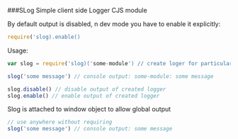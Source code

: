 ###SLog
Simple client side Logger CJS module

By default output is disabled, n dev mode you have to enable it explicitly:

```javascript
require('slog).enable()
```

Usage:

```javascript
var slog = require('slog)('some-module') // create loger for particular module

slog('some message') // console output: some-module: some message

slog.disable() // disable output of created logger
slog.enable() // enable output of created logger

```

Slog is attached to window object to allow  global output

```javascript
// use anywhere without requiring
slog('some message') // console output: some message
```
